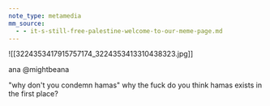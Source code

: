 ```yaml
---
note_type: metamedia
mm_source:
  - - it-s-still-free-palestine-welcome-to-our-meme-page.md
---
```


![[3224353417915757174_3224353413310438323.jpg]]

ana
@mightbeana

"why don't you condemn hamas" why the
fuck do you think hamas exists in the
first place?

